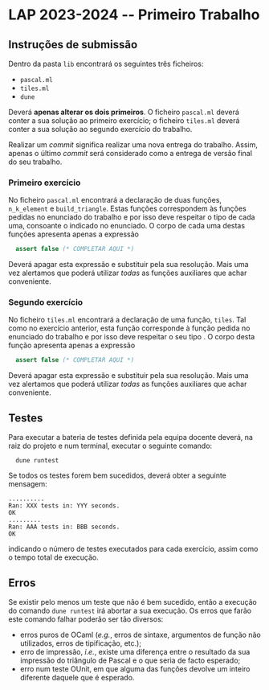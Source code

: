 # LAP 2023-2024 -- Primeiro Trabalho

## Instruções de submissão

Dentro da pasta `lib` encontrará os seguintes três ficheiros:

  - `pascal.ml`
  - `tiles.ml`
  - `dune`

Deverá **apenas alterar os dois primeiros**. O ficheiro `pascal.ml` deverá
conter a sua solução ao primeiro exercício; o ficheiro `tiles.ml` deverá conter
a sua solução ao segundo exercício do trabalho.

Realizar um *commit* significa realizar uma nova entrega do trabalho. Assim,
apenas o último *commit* será considerado como a entrega de versão final do seu
trabalho.

### Primeiro exercício

No ficheiro `pascal.ml` encontrará a declaração de duas funções, `n_k_element` e
`build_triangle`. Estas funções correspondem às funções pedidas no enunciado do
trabalho e por isso deve respeitar o tipo de cada uma, consoante o indicado no
enunciado. O corpo de cada uma destas funções apresenta apenas a expressão

```ocaml
  assert false (* COMPLETAR AQUI *)
```

Deverá apagar esta expressão e substituir pela sua resolução. Mais uma vez
alertamos que poderá utilizar *todas* as funções auxiliares que achar
conveniente.

### Segundo exercício

No ficheiro `tiles.ml` encontrará a declaração de uma função, `tiles`. Tal como
no exercício anterior, esta função corresponde à função pedida no enunciado do
trabalho e por isso deve respeitar o seu tipo . O corpo desta função apresenta
apenas a expressão

```ocaml
  assert false (* COMPLETAR AQUI *)
```

Deverá apagar esta expressão e substituir pela sua resolução. Mais uma vez
alertamos que poderá utilizar *todas* as funções auxiliares que achar
conveniente.

## Testes

Para executar a bateria de testes definida pela equipa docente deverá, na raiz
do projeto e num terminal, executar o seguinte comando:

```console
  dune runtest
```

Se todos os testes forem bem sucedidos, deverá obter a seguinte mensagem:

```console
..........
Ran: XXX tests in: YYY seconds.
OK
.........
Ran: AAA tests in: BBB seconds.
OK
```

indicando o número de testes executados para cada exercício, assim como o tempo
total de execução.

## Erros

Se existir pelo menos um teste que não é bem sucedido, então a execução do
comando `dune runtest` irá abortar a sua execução. Os erros que farão este
comando falhar poderão ser tão diversos:

- erros puros de OCaml (*e.g.*, erros de sintaxe, argumentos de função não
  utilizados, erros de tipificação, etc.);
- erro de impressão, *i.e.*, existe uma diferença entre o resultado da sua
  impressão do triângulo de Pascal e o que seria de facto esperado;
- erro num teste OUnit, em que alguma das funções devolve um inteiro diferente
  daquele que é esperado.
